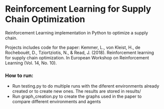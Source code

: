 # Reinforcement Learning for Supply Chain Optimization
Reinforcement Learning implementation in Python to optimize a supply chain.

Projects includes code for the paper: 
Kemmer, L., von Kleist, H., de Rochebouët, D., Tziortziotis, N., & Read, J. (2018). Reinforcement learning for supply chain optimization. In European Workshop on Reinforcement Learning (Vol. 14, No. 10).



### How to run: <br>
* Run testing.py to do multiple runs with the diferent environments already created or to create new ones. The results are stored in results/
* Run graph_creation.py to create the graphs used in the paper to compare different environments and agents
